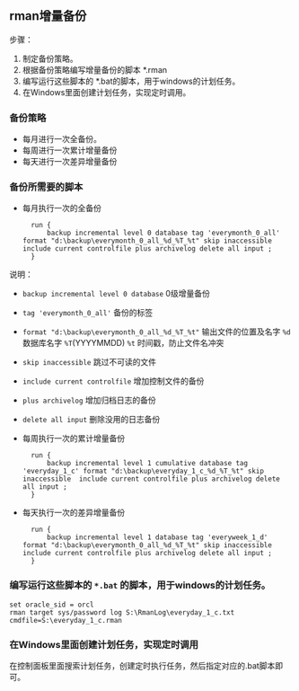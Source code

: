 ## rman增量备份
步骤：  

1. 制定备份策略。
1. 根据备份策略编写增量备份的脚本 *.rman
2. 编写运行这些脚本的 *.bat的脚本，用于windows的计划任务。
3. 在Windows里面创建计划任务，实现定时调用。

### 备份策略
* 每月进行一次全备份。
* 每周进行一次累计增量备份
* 每天进行一次差异增量备份
### 备份所需要的脚本
* 每月执行一次的全备份

        run {
        	backup incremental level 0 database tag 'everymonth_0_all' format "d:\backup\everymonth_0_all_%d_%T_%t" skip inaccessible  include current controlfile plus archivelog delete all input ;
        }
说明：
 * `backup incremental level 0 database` 0级增量备份
 * `tag 'everymonth_0_all'` 备份的标签
 * `format "d:\backup\everymonth_0_all_%d_%T_%t"` 输出文件的位置及名字 `%d`数据库名字 `%T`(YYYYMMDD) `%t` 时间戳，防止文件名冲突
 * `skip inaccessible` 跳过不可读的文件
 * `include current controlfile` 增加控制文件的备份
 * `plus archivelog` 增加归档日志的备份
 * `delete all input` 删除没用的日志备份
* 每周执行一次的累计增量备份

        run {
        	backup incremental level 1 cumulative database tag 'everyday_1_c' format "d:\backup\everyday_1_c_%d_%T_%t" skip inaccessible  include current controlfile plus archivelog delete all input ;
        }
* 每天执行一次的差异增量备份

        run {
        	backup incremental level 1 database tag 'everyweek_1_d' format "d:\backup\everymonth_0_all_%d_%T_%t" skip inaccessible  include current controlfile plus archivelog delete all input ;
        }

### 编写运行这些脚本的 `*.bat` 的脚本，用于windows的计划任务。

    set oracle_sid = orcl
    rman target sys/password log S:\RmanLog\everyday_1_c.txt cmdfile=S:\everyday_1_c.rman
### 在Windows里面创建计划任务，实现定时调用
在控制面板里面搜索计划任务，创建定时执行任务，然后指定对应的.bat脚本即可。